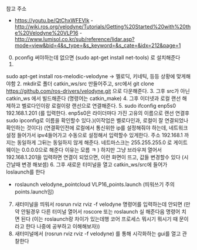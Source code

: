 참고 주소
- https://youtu.be/QtChxWFEVlk
-http://wiki.ros.org/velodyne/Tutorials/Getting%20Started%20with%20the%20Velodyne%20VLP16
-http://www.lumisol.co.kr/sub/reference/lidar.asp?mode=view&bid=4&s_type=&s_keyword=&s_cate=&idx=212&page=1
0. pconfig 써야하는데 없으면 (sudo apt-get install net-tools) 로 설치해준다
1.
sudo apt-get install ros-melodic-velodyne -> 멜로딕, 키네틱, 등등 상황에 맞게해야함
2. mkdir로 폴더 catkin_ws/src 만들어주고, src에서 git clone https://github.com/ros-drivers/velodyne.git 으로 다운해준다.
3. 그후 src가 아닌 catkin_ws 에서 빌드해준다 (명령어는 catkin_make)
4. 그후 이더넷과 로컬 랜선 해제하고 벨로다인이랑 로컬이랑 랜선으로 연결해준다.
5. sudo ifconfig enp5s0 192.168.1.201 (를 입력한다. enp5s0은 라이더마다 가진 고유의 이름으로 랜선 연결후 sudo ipconfig로 이름을 확인할수 있다.)(이작업은 벨로다인과, 로컬이 잘 연결되었나 확인하는 것이다)
(연결확인전에 로컬에서 통신위한 ip를 설정해줘야 하는데, 네트워크 설정 들어가서 ipv4들어가고 수동으로 설정해서 입력할수 있게한다. 주소 192.168.1 까지는 동일하게 그뒤는 동일하지 않게 해준다. 네트마스크는 255.255.255.0 로 게이트웨이는 0.0.0.0으로 해준다 이유는 모름 ㅋ )
하지만 그냥 브라우져 열어서 192.168.1.201을 입력하면 연결이 되었으면,
이런 화면이 뜨고, 값들 변경할수 있다 (시간날때 변경 해보셈)
6. 그후 새로운 터미널을 열고 catkin_ws/src에 들어가 loslaunch를 한다
- roslaunch velodyne_pointcloud VLP16_points.launch (띄워쓰기 주의 points.launch임)
7. 새터미널을 띄워서 rosrun rviz rviz -f velodyne 명령어를 입력하는데 안되면 (만약 안될경우 다른 터미널 열어서 roscore 또는 roslaunch 실 해준다음 명령어 치면 된다 (이는 roslaunch랑 차이가 있는데행 코어 프로세스 뭐시기 뭐시기 때 문이라고 한다 나중에 공부하고 이해해보자))
7. 새터미널에서 (rosrun rviz rviz -f velodyne) 를 통해 시각화하는 gui를 열고 관찰한다

